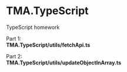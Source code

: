 # TMA.TypeScript
TypeScript homework

Part 1:<br>
<b>TMA.TypeScript/utils/fetchApi.ts</b>

Part 2:<br>
<b>TMA.TypeScript/utils/updateObjectInArray.ts</b>
